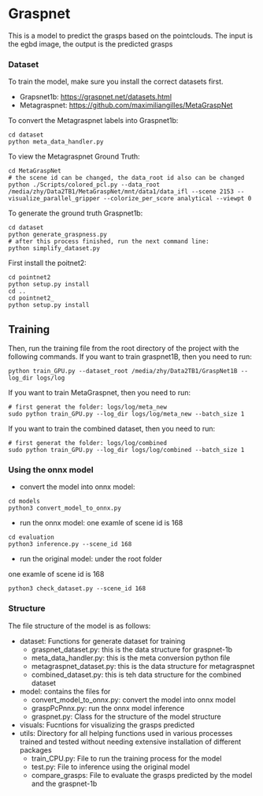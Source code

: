 # Graspnet

This is a model to predict the grasps based on the pointclouds. The input is the egbd image, the output is the predicted grasps

### Dataset
To train the model, make sure you install the correct datasets first. 
- Grapsnet1b: https://graspnet.net/datasets.html
- Metagraspnet: https://github.com/maximiliangilles/MetaGraspNet

To convert the Metagraspnet labels into Graspnet1b:
```
cd dataset
python meta_data_handler.py
```

To view the Metagraspnet Ground Truth:
```
cd MetaGraspNet
# the scene id can be changed, the data_root id also can be changed
python ./Scripts/colored_pcl.py --data_root /media/zhy/Data2TB1/MetaGraspNet/mnt/data1/data_ifl --scene 2153 --visualize_parallel_gripper --colorize_per_score analytical --viewpt 0
```

To generate the ground truth Graspnet1b:
```
cd dataset
python generate_graspness.py
# after this process finished, run the next command line:
python simplify_dataset.py
```


First install the poitnet2:
```
cd pointnet2
python setup.py install
cd ..
cd pointnet2_
python setup.py install
```
## Training
Then, run the training file from the root directory of the project with the following commands.
If you want to train graspnet1B, then you need to run:
```
python train_GPU.py --dataset_root /media/zhy/Data2TB1/GraspNet1B --log_dir logs/log
```
If you want to train MetaGraspnet, then you need to run:
```
# first generat the folder: logs/log/meta_new
sudo python train_GPU.py --log_dir logs/log/meta_new --batch_size 1
```
If you want to train the combined dataset, then you need to run:
```
# first generat the folder: logs/log/combined
sudo python train_GPU.py --log_dir logs/log/combined --batch_size 1
```

### Using the onnx model
- convert the model into onnx model:
```
cd models
python3 convert_model_to_onnx.py
```

- run the onnx model:
one examle of scene id is 168
```
cd evaluation
python3 inference.py --scene_id 168
```

- run the original model:
under the root folder

one examle of scene id is 168
```
python3 check_dataset.py --scene_id 168
```

### Structure
The file structure of the model is as follows:
- dataset: Functions for generate dataset for training
  - graspnet_dataset.py: this is the data structure for graspnet-1b
  - meta_data_handler.py: this is the meta conversion python file
  - metagraspnet_dataset.py: this is the data structure for metagraspnet
  - combined_dataset.py: this is teh data structure for the combined dataset
- model: contains the files for 
  - convert_model_to_onnx.py: convert the model into onnx model
  - graspPcPnnx.py: run the onnx model inference
  - graspnet.py: Class for the structure of the model structure
- visuals: Fucntions for visualizing the grasps predicted
- utils: Directory for all helping functions used in various processes
 trained and tested without needing extensive installation of different packages
    - train_CPU.py: File to run the training process for the model
    - test.py: File to inference using the original model
    - compare_grasps: File to evaluate the grasps predicted by the model and the graspnet-1b